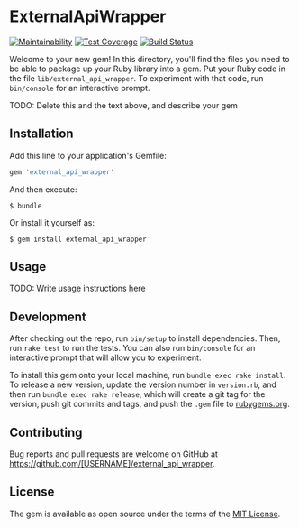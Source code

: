 # ExternalApiWrapper

[![Maintainability](https://api.codeclimate.com/v1/badges/0ca18305c1383d977297/maintainability)](https://codeclimate.com/github/sergio1990/external_api_wrapper/maintainability)
[![Test Coverage](https://api.codeclimate.com/v1/badges/0ca18305c1383d977297/test_coverage)](https://codeclimate.com/github/sergio1990/external_api_wrapper/test_coverage)
[![Build Status](https://travis-ci.org/sergio1990/external_api_wrapper.svg?branch=master)](https://travis-ci.org/sergio1990/external_api_wrapper)

Welcome to your new gem! In this directory, you'll find the files you need to be able to package up your Ruby library into a gem. Put your Ruby code in the file `lib/external_api_wrapper`. To experiment with that code, run `bin/console` for an interactive prompt.

TODO: Delete this and the text above, and describe your gem

## Installation

Add this line to your application's Gemfile:

```ruby
gem 'external_api_wrapper'
```

And then execute:

    $ bundle

Or install it yourself as:

    $ gem install external_api_wrapper

## Usage

TODO: Write usage instructions here

## Development

After checking out the repo, run `bin/setup` to install dependencies. Then, run `rake test` to run the tests. You can also run `bin/console` for an interactive prompt that will allow you to experiment.

To install this gem onto your local machine, run `bundle exec rake install`. To release a new version, update the version number in `version.rb`, and then run `bundle exec rake release`, which will create a git tag for the version, push git commits and tags, and push the `.gem` file to [rubygems.org](https://rubygems.org).

## Contributing

Bug reports and pull requests are welcome on GitHub at https://github.com/[USERNAME]/external_api_wrapper.

## License

The gem is available as open source under the terms of the [MIT License](https://opensource.org/licenses/MIT).
